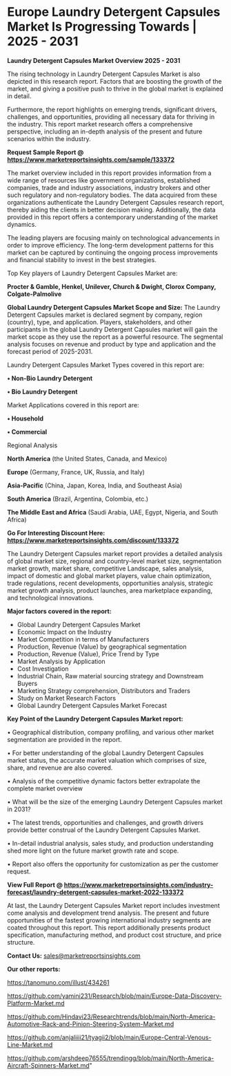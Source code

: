 # Europe Laundry Detergent Capsules Market Is Progressing Towards | 2025 - 2031

<Strong> Laundry Detergent Capsules Market Overview 2025 - 2031</strong>

The rising technology in Laundry Detergent Capsules Market is also depicted in this research report. Factors that are boosting the growth of the market, and giving a positive push to thrive in the global market is explained in detail.

Furthermore, the report highlights on emerging trends, significant drivers, challenges, and opportunities, providing all necessary data for thriving in the industry. This report market research offers a comprehensive perspective, including an in-depth analysis of the present and future scenarios within the industry.

<strong>Request Sample Report @ <a href=https://www.marketreportsinsights.com/sample/133372>https://www.marketreportsinsights.com/sample/133372</a></strong>

The market overview included in this report provides information from a wide range of resources like government organizations, established companies, trade and industry associations, industry brokers and other such regulatory and non-regulatory bodies. The data acquired from these organizations authenticate the Laundry Detergent Capsules research report, thereby aiding the clients in better decision making. Additionally, the data provided in this report offers a contemporary understanding of the market dynamics.

The leading players are focusing mainly on technological advancements in order to improve efficiency. The long-term development patterns for this market can be captured by continuing the ongoing process improvements and financial stability to invest in the best strategies.

Top Key players of Laundry Detergent Capsules Market are:

<strong>Procter & Gamble, Henkel, Unilever, Church & Dwight, Clorox Company, Colgate-Palmolive</strong>

<strong><b>Global Laundry Detergent Capsules Market Scope and Size:</b></strong>
The Laundry Detergent Capsules market is declared segment by company, region (country), type, and application. Players, stakeholders, and other participants in the global Laundry Detergent Capsules market will gain the market scope as they use the report as a powerful resource. The segmental analysis focuses on revenue and product by type and application and the forecast period of 2025-2031.

Laundry Detergent Capsules Market Types covered in this report are:

<strong>• Non-Bio Laundry Detergent

• Bio Laundry Detergent</strong>

Market Applications covered in this report are:

<strong>• Household

• Commercial</strong> 

Regional Analysis

<strong>North America</strong> (the United States, Canada, and Mexico)

<strong>Europe</strong> (Germany, France, UK, Russia, and Italy)

<strong>Asia-Pacific</strong> (China, Japan, Korea, India, and Southeast Asia)

<strong>South America</strong> (Brazil, Argentina, Colombia, etc.)

<strong>The Middle East and Africa</strong> (Saudi Arabia, UAE, Egypt, Nigeria, and South Africa)

<strong>Go For Interesting Discount Here: <a href=https://www.marketreportsinsights.com/discount/133372>https://www.marketreportsinsights.com/discount/133372</a></strong>

The Laundry Detergent Capsules market report provides a detailed analysis of global market size, regional and country-level market size, segmentation market growth, market share, competitive Landscape, sales analysis, impact of domestic and global market players, value chain optimization, trade regulations, recent developments, opportunities analysis, strategic market growth analysis, product launches, area marketplace expanding, and technological innovations.

<strong><b>Major factors covered in the report:</b></strong>
<ul>
  <li>Global Laundry Detergent Capsules Market </li>
  <li>Economic Impact on the Industry</li>
  <li>Market Competition in terms of Manufacturers</li>
  <li>Production, Revenue (Value) by geographical segmentation</li>
  <li>Production, Revenue (Value), Price Trend by Type</li>
  <li>Market Analysis by Application</li>
  <li>Cost Investigation</li>
  <li>Industrial Chain, Raw material sourcing strategy and Downstream Buyers</li>
  <li>Marketing Strategy comprehension, Distributors and Traders</li>
  <li>Study on Market Research Factors</li>
  <li>Global Laundry Detergent Capsules Market Forecast</li>
</ul>

<strong><b>Key Point of the Laundry Detergent Capsules Market report:</b></strong>

• Geographical distribution, company profiling, and various other market segmentation are provided in the report.

• For better understanding of the global Laundry Detergent Capsules market status, the accurate market valuation which comprises of size, share, and revenue are also covered.

• Analysis of the competitive dynamic factors better extrapolate the complete market overview

• What will be the size of the emerging Laundry Detergent Capsules market in 2031?

• The latest trends, opportunities and challenges, and growth drivers provide better construal of the Laundry Detergent Capsules Market.

• In-detail industrial analysis, sales study, and production understanding shed more light on the future market growth rate and scope.

• Report also offers the opportunity for customization as per the customer request.

<strong><b>View Full Report @ <a href=https://www.marketreportsinsights.com/industry-forecast/laundry-detergent-capsules-market-2022-133372>https://www.marketreportsinsights.com/industry-forecast/laundry-detergent-capsules-market-2022-133372</a></b></strong>


At last, the Laundry Detergent Capsules Market report includes investment come analysis and development trend analysis. The present and future opportunities of the fastest growing international industry segments are coated throughout this report. This report additionally presents product specification, manufacturing method, and product cost structure, and price structure.

<strong>Contact Us:</strong>
sales@marketreportsinsights.com

<strong>Our other reports:</strong>

<a href=https://tanomuno.com/illust/434261>https://tanomuno.com/illust/434261</a>

<a href=https://github.com/yamini231/Research/blob/main/Europe-Data-Discovery-Platform-Market.md>https://github.com/yamini231/Research/blob/main/Europe-Data-Discovery-Platform-Market.md</a>

<a href=https://github.com/Hindavi23/Researchtrends/blob/main/North-America-Automotive-Rack-and-Pinion-Steering-System-Market.md>https://github.com/Hindavi23/Researchtrends/blob/main/North-America-Automotive-Rack-and-Pinion-Steering-System-Market.md</a>

<a href=https://github.com/anjaliiii21/tyagii2/blob/main/Europe-Central-Venous-Line-Market.md>https://github.com/anjaliiii21/tyagii2/blob/main/Europe-Central-Venous-Line-Market.md</a>

<a href=https://github.com/arshdeep76555/trendingg/blob/main/North-America-Aircraft-Spinners-Market.md>https://github.com/arshdeep76555/trendingg/blob/main/North-America-Aircraft-Spinners-Market.md</a>"
